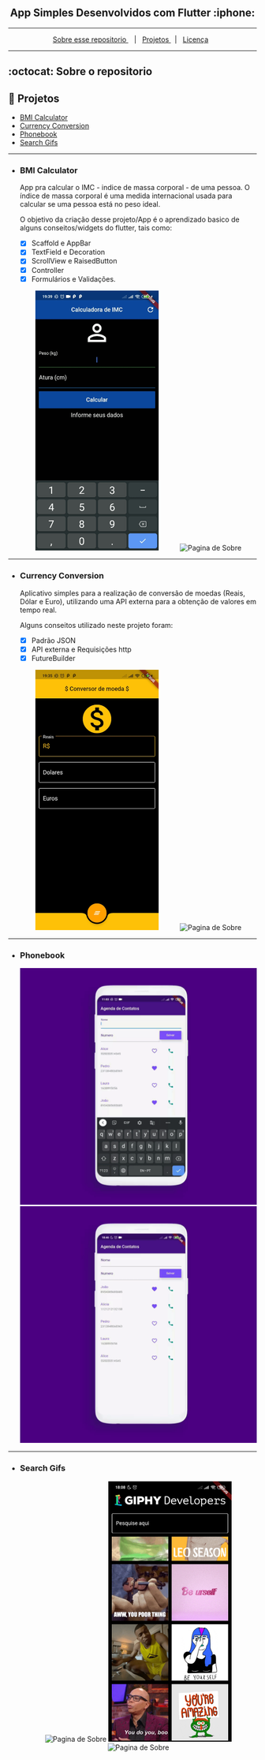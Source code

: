 <h2 align="center">
  App Simples Desenvolvidos com Flutter :iphone:
</h2>

---

<p align="center">
  <a href="#octocat-sobre-o-repositorio">Sobre esse repositorio </a> &nbsp;&nbsp;&nbsp;|&nbsp;&nbsp;&nbsp;<a href="#milky_way-projetos">Projetos </a> &nbsp;&nbsp;|&nbsp;&nbsp;
  <a href="#memo-licença">Licença</a>&nbsp;&nbsp; 
</p>

---

## :octocat: Sobre o repositorio


## :vertical_traffic_light: Projetos
  - <a href="#bmi-calculator">BMI Calculator</a>
  - <a href="#currency-conversion">Currency Conversion</a>
  - <a href="#phonebook">Phonebook</a>
  - <a href="#Search-gifs">Search Gifs</a>
---

- ### BMI Calculator
  App pra calcular o IMC - indice de massa corporal - de uma pessoa. O índice de massa corporal é uma medida internacional usada para calcular se uma pessoa está no peso ideal.

  O objetivo da criação desse projeto/App é o aprendizado basico de alguns conseitos/widgets do flutter, tais como:

    - [x] Scaffold e AppBar
    - [x] TextField e Decoration
    - [x] ScrollView e RaisedButton
    - [x] Controller
    - [x] Formulários e Validações.
 
  <p float="left" align="center">
    
    <img src="screenshots/bmi_02.jpg" width=250 title="Pagina de Sobre"/>
    &nbsp; &nbsp; &nbsp; &nbsp; &nbsp;
    <img src="screenshots/bmi_01.gif" width=250 title="Pagina de Sobre"/>

  </p> 
---

- ### Currency Conversion
  Aplicativo simples para a realização de conversão de moedas (Reais, Dólar e Euro), utilizando uma API externa para a obtenção de valores em tempo real.

  Alguns conseitos utilizado neste projeto foram:
  - [x] Padrão JSON
  - [x] API externa e Requisições http
  - [x] FutureBuilder

  <p float="left" align="center">
    
    <img src="screenshots/currency_02.jpg" width=250 title="Pagina de Sobre"/>
    &nbsp; &nbsp; &nbsp; &nbsp; &nbsp;
    <img src="screenshots/currency_01.gif" width=250 title="Pagina de Sobre"/>

  </p>
---
- ### Phonebook

  <p float="left" align="center">
    
    <img src="screenshots/phonebook.gif" width=500 title="Pagina de Sobre"/>
    <img src="screenshots/phonebook_2.gif" width=500 title="Pagina de Sobre"/>


  </p>
---
- ### Search Gifs

  <p float="left" align="center">
    
    <img src="screenshots/search_gifs_01.gif" width=250 title="Pagina de Sobre"/>
    <img src="screenshots/search_gifs_02.jpg" width=250 title="Pagina de Sobre"/>
    <img src="screenshots/search_gifs_03.gif" width=250 title="Pagina de Sobre"/>

  </p>